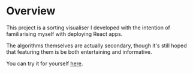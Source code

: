 # Overview

This project is a sorting visualiser I developed with the intention of familiarising myself with deploying React apps.

The algorithms themselves are actually secondary, though it's still hoped that featuring them is be both entertaining and informative.

You can try it for yourself [here]("https://leowelzel.github.io/algorithm-visualiser/#/").

